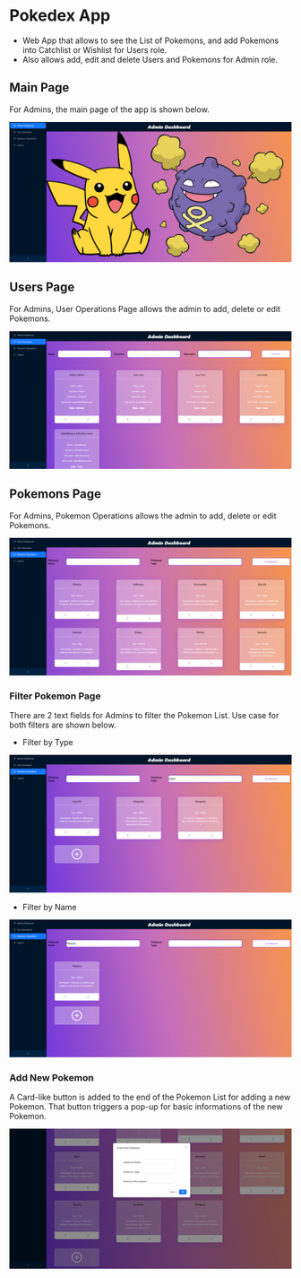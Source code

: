# Pokedex App 
- Web App that allows to see the List of Pokemons, and add Pokemons into Catchlist or Wishlist for Users role.
- Also allows add, edit and delete Users and Pokemons for Admin role.

## Main Page

For Admins, the main page of the app is shown below.

![Main Page](assets/mainpage.png)

## Users Page

For Admins, User Operations Page allows the admin to add, delete or edit Pokemons.

![Users Page](assets/users.png)


## Pokemons Page

For Admins, Pokemon Operations allows the admin to add, delete or edit Pokemons.

![Pokemons Page](assets/pokemons.png)

### Filter Pokemon Page

There are 2 text fields for Admins to filter the Pokemon List. Use case for both filters are shown below.

- Filter by Type

![Filter by Type](assets/pokemonsfiltered.png)


- Filter by Name
  
![Filter by Name](assets/pokemonsfiltered2.png)

### Add New Pokemon

A Card-like button is added to the end of the Pokemon List for adding a new Pokemon. That button triggers a pop-up for basic informations of the new Pokemon.

![Add New Pokemon](assets/addpokemon.png)


